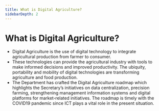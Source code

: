 ```yaml
---
title: What is Digital Agriculture?
sidebarDepth: 2
---
```


# What is Digital Agriculture?


 - Digital Agriculture is the use of digital technology to integrate agricultural production from farmer to consumer. 
 - These technologies can provide the agricultural industry with tools to make informed decisions and improved productivity. The ubiquity, portability and mobility of digital technologies are transforming agriculture and food production.
 - The Department has crafted the Digital Agriculture roadmap which highlights the Secretary’s initiatives on data centralization, precision farming, strengthening management information systems and digital platforms for market-related initiatives. The roadmap is timely with the COVID19 pandemic since ICT plays a vital role in the present situation.
